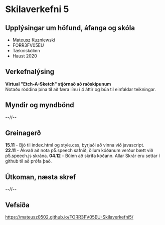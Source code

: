 # Skilaverkefni 5
## Upplýsingar um höfund, áfanga og skóla
- Mateusz Kuzniewski
- FORR3FV05EU
- Tækniskólinn
- Haust 2020
## Verkefnalýsing
**Virtual "Etch-A-Sketch" stjórnað að raðskipunum**  
Notaðu röddina þína til að færa línu í 4 áttir og búa til einfaldar teikningar.
## Myndir og myndbönd
--//--
## Greinagerð
**15.11** - Bjó til index.html og style.css, byrjaði að vinna við javascript.  
**22.11** - Ákvað að nota p5.speech safnið, öllum kóðanum verður bætt við p5.speech.js skrána.
**04.12** - Búinn að skrifa kóðann. Allar Skrár eru settar í github til að prófa það.
## Útkoman, næsta skref
--//--
## Vefsiða
https://mateusz0502.github.io/FORR3FV05EU-Skilaverkefni5/
